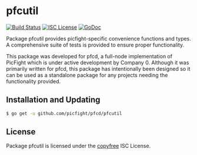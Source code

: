 pfcutil
=======


[![Build Status](http://img.shields.io/travis/picfight/pfcd.svg)](https://travis-ci.org/picfight/pfcd)
[![ISC License](http://img.shields.io/badge/license-ISC-blue.svg)](http://copyfree.org)
[![GoDoc](http://img.shields.io/badge/godoc-reference-blue.svg)](http://godoc.org/github.com/picfight/pfcd/pfcutil)

Package pfcutil provides picfight-specific convenience functions and types.
A comprehensive suite of tests is provided to ensure proper functionality.

This package was developed for pfcd, a full-node implementation of PicFight which
is under active development by Company 0.  Although it was primarily written for
pfcd, this package has intentionally been designed so it can be used as a
standalone package for any projects needing the functionality provided.

## Installation and Updating

```bash
$ go get -u github.com/picfight/pfcd/pfcutil
```

## License

Package pfcutil is licensed under the [copyfree](http://copyfree.org) ISC
License.
